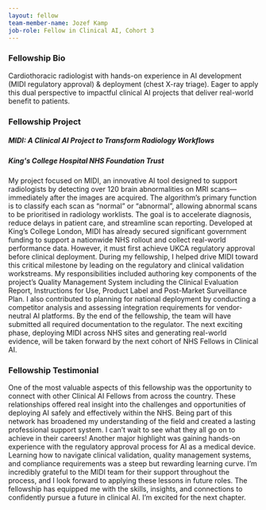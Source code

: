 ```yaml
---
layout: fellow
team-member-name: Jozef Kamp
job-role: Fellow in Clinical AI, Cohort 3
---
```

### Fellowship Bio
Cardiothoracic radiologist with hands-on experience in AI development (MIDI regulatory approval) & deployment (chest X-ray triage). Eager to apply this dual perspective to impactful clinical AI projects that deliver real-world benefit to patients.

### Fellowship Project
##### _MIDI: A Clinical AI Project to Transform Radiology Workflows_
##### King's College Hospital NHS Foundation Trust

My project focused on MIDI, an innovative AI tool designed to support radiologists by detecting over 120 brain abnormalities on MRI scans—immediately after the images are acquired. The algorithm’s primary function is to classify each scan as “normal” or “abnormal”, allowing abnormal scans to be prioritised in radiology worklists. The goal is to accelerate diagnosis, reduce delays in patient care, and streamline scan reporting. Developed at King’s College London, MIDI has already secured significant government funding to support a nationwide NHS rollout and collect real-world performance data. However, it must first achieve UKCA regulatory approval before clinical deployment. During my fellowship, I helped drive MIDI toward this critical milestone by leading on the regulatory and clinical validation workstreams. My responsibilities included authoring key components of the project’s Quality Management System including the Clinical Evaluation Report, Instructions for Use, Product Label and Post-Market Surveillance Plan. I also contributed to planning for national deployment by conducting a competitor analysis and assessing integration requirements for vendor-neutral AI platforms. By the end of the fellowship, the team will have submitted all required documentation to the regulator. The next exciting phase, deploying MIDI across NHS sites and generating real-world evidence, will be taken forward by the next cohort of NHS Fellows in Clinical AI.
### Fellowship Testimonial
One of the most valuable aspects of this fellowship was the opportunity to connect with other Clinical AI Fellows from across the country. These relationships offered real insight into the challenges and opportunities of deploying AI safely and effectively within the NHS. Being part of this network has broadened my understanding of the field and created a lasting professional support system. I can’t wait to see what they all go on to achieve in their careers! Another major highlight was gaining hands-on experience with the regulatory approval process for AI as a medical device. Learning how to navigate clinical validation, quality management systems, and compliance requirements was a steep but rewarding learning curve. I’m incredibly grateful to the MIDI team for their support throughout the process, and I look forward to applying these lessons in future roles. The fellowship has equipped me with the skills, insights, and connections to confidently pursue a future in clinical AI. I’m excited for the next chapter.
